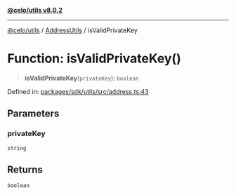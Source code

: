 [**@celo/utils v8.0.2**](../../../../README.md)

***

[@celo/utils](../../../../README.md) / [AddressUtils](../README.md) / isValidPrivateKey

# Function: isValidPrivateKey()

> **isValidPrivateKey**(`privateKey`): `boolean`

Defined in: [packages/sdk/utils/src/address.ts:43](https://github.com/celo-org/developer-tooling/blob/master/packages/sdk/utils/src/address.ts#L43)

## Parameters

### privateKey

`string`

## Returns

`boolean`
